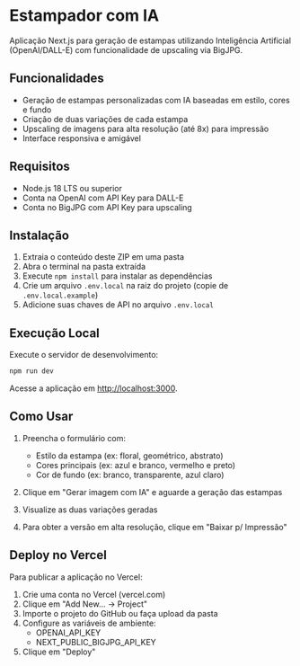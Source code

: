 # Estampador com IA

Aplicação Next.js para geração de estampas utilizando Inteligência Artificial (OpenAI/DALL-E) com funcionalidade de upscaling via BigJPG.

## Funcionalidades

- Geração de estampas personalizadas com IA baseadas em estilo, cores e fundo
- Criação de duas variações de cada estampa
- Upscaling de imagens para alta resolução (até 8x) para impressão
- Interface responsiva e amigável

## Requisitos

- Node.js 18 LTS ou superior
- Conta na OpenAI com API Key para DALL-E
- Conta no BigJPG com API Key para upscaling

## Instalação

1. Extraia o conteúdo deste ZIP em uma pasta
2. Abra o terminal na pasta extraída
3. Execute `npm install` para instalar as dependências
4. Crie um arquivo `.env.local` na raiz do projeto (copie de `.env.local.example`)
5. Adicione suas chaves de API no arquivo `.env.local`

## Execução Local

Execute o servidor de desenvolvimento:
```bash
npm run dev
```

Acesse a aplicação em [http://localhost:3000](http://localhost:3000).

## Como Usar

1. Preencha o formulário com:
   - Estilo da estampa (ex: floral, geométrico, abstrato)
   - Cores principais (ex: azul e branco, vermelho e preto)
   - Cor de fundo (ex: branco, transparente, azul claro)

2. Clique em "Gerar imagem com IA" e aguarde a geração das estampas

3. Visualize as duas variações geradas

4. Para obter a versão em alta resolução, clique em "Baixar p/ Impressão" 

## Deploy no Vercel

Para publicar a aplicação no Vercel:

1. Crie uma conta no Vercel (vercel.com)
2. Clique em "Add New... -> Project"
3. Importe o projeto do GitHub ou faça upload da pasta
4. Configure as variáveis de ambiente:
   - OPENAI_API_KEY
   - NEXT_PUBLIC_BIGJPG_API_KEY
5. Clique em "Deploy"
